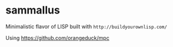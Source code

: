 # sammallus
Minimalistic flavor of LISP built with `http://buildyourownlisp.com/`

Using
https://github.com/orangeduck/mpc
